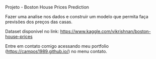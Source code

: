 Projeto - Boston House Prices Prediction

Fazer uma analise nos dados e construir um modelo que permita faça previsões dos preços das casas.

Dataset disponivel no link: https://www.kaggle.com/vikrishnan/boston-house-prices

Entre em contato comigo acessando meu portfolio (https://campos1989.github.io/)  no menu contato.
